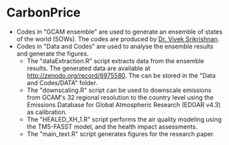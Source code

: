 # CarbonPrice
* Codes in "GCAM ensemble" are used to generate an ensemble of states of the world (SOWs). The codes are produced by [Dr. Vivek Srikrishnan](https://github.com/vsrikrish).
* Codes in "Data and Codes" are used to analyse the ensemble results and generate the figures. 
  * The "dataExtraction.R" script extracts data from the ensemble results. The generated data are available at http://zenodo.org/record/6975580. The can be stored in the "Data and Codes/DATA" folder. 
  * The "downscaling.R" script can be used to downscale emissions from GCAM's 32 regional resolution to the country level using the Emissions Database for Global Atmospheric Research (EDGAR v4.3) as calibration. 
  * The "HEALED_XH_1.R" script performs the air quality modeling using the TM5-FASST model, and the health impact assessments. 
  * The "main_text.R" script generates figures for the research paper. 
